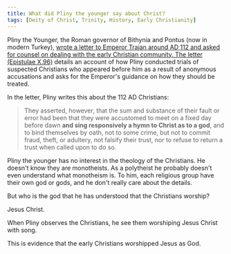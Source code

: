 ```yaml
---
title: What did Pliny the younger say about Christ?
tags: [Deity of Christ, Trinity, History, Early Christianity]
---
```


Pliny the Younger, the Roman governor of Bithynia and Pontus (now in modern Turkey), [wrote a letter to Emperor Trajan around AD 112 and asked for counsel on dealing with the early Christian community. The letter (Epistulae X.96)](/correspondence-between-pliny-the-younger-and-trajan/) details an account of how Pliny conducted trials of suspected Christians who appeared before him as a result of anonymous accusations and asks for the Emperor's guidance on how they should be treated.

In the letter, Pliny writes this about the 112 AD Christians: 


> They asserted, however, that the sum and substance of their fault or error had been that they were accustomed to meet on a fixed day before dawn **and sing responsively a hymn to Christ as to a god**, and to bind themselves by oath, not to some crime, but not to commit fraud, theft, or adultery, not falsify their trust, nor to refuse to return a trust when called upon to do so. 

Pliny the younger has no interest in the theology of the Christians. He doesn't know they are monotheists. As a polytheist he probably doesn't even understand what monotheism is. To him, each religious group have their own god or gods, and he don't really care about the details.

But who is the god that he has understood that the Christians worship?

Jesus Christ.

When Pliny observes the Christians, he see them worshiping Jesus Christ with song.

This is evidence that the early Christians worshipped Jesus as God.